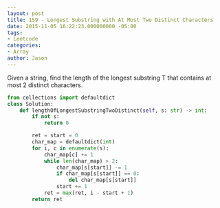```yaml
---
layout: post
title: 159 - Longest Substring with At Most Two Distinct Characters
date: 2015-11-05 16:22:23.000000000 -05:00
tags:
- Leetcode
categories:
- Array
author: Jason
---
```

Given a string, find the length of the longest substring T that contains at most 2 distinct characters.

``` python
from collections import defaultdict
class Solution:
    def lengthOfLongestSubstringTwoDistinct(self, s: str) -> int:
        if not s:
            return 0

        ret = start = 0
        char_map = defaultdict(int)
        for i, c in enumerate(s):
            char_map[c] += 1
            while len(char_map) > 2:
                char_map[s[start]] -= 1
                if char_map[s[start]] == 0:
                    del char_map[s[start]]
                start += 1
            ret = max(ret, i - start + 1)
        return ret
```
